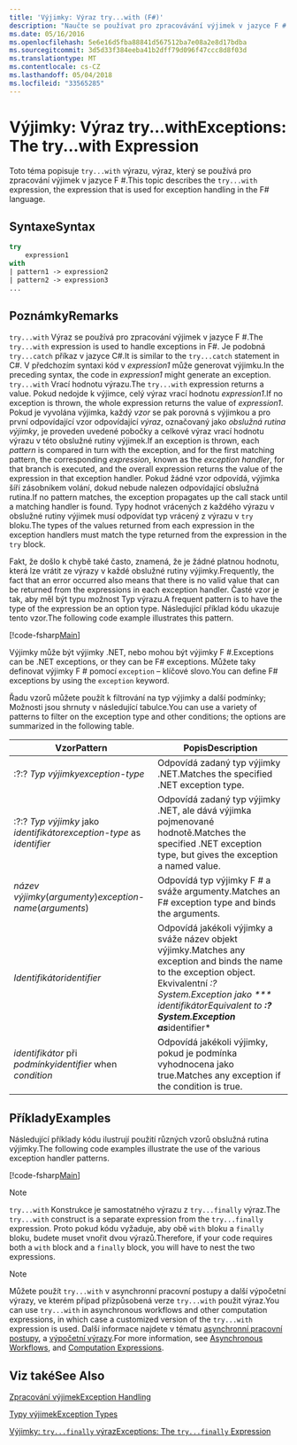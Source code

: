 ```yaml
---
title: 'Výjimky: Výraz try...with (F#)'
description: "Naučte se používat pro zpracovávání výjimek v jazyce F # 'try... with' výraz."
ms.date: 05/16/2016
ms.openlocfilehash: 5e6e16d5fba88841d567512ba7e08a2e8d17bdba
ms.sourcegitcommit: 3d5d33f384eeba41b2dff79d096f47ccc8d8f03d
ms.translationtype: MT
ms.contentlocale: cs-CZ
ms.lasthandoff: 05/04/2018
ms.locfileid: "33565285"
---
```

# <a name="exceptions-the-trywith-expression"></a><span data-ttu-id="0fd9a-103">Výjimky: Výraz try...with</span><span class="sxs-lookup"><span data-stu-id="0fd9a-103">Exceptions: The try...with Expression</span></span>

<span data-ttu-id="0fd9a-104">Toto téma popisuje `try...with` výrazu, výraz, který se používá pro zpracování výjimek v jazyce F #.</span><span class="sxs-lookup"><span data-stu-id="0fd9a-104">This topic describes the `try...with` expression, the expression that is used for exception handling in the F# language.</span></span>


## <a name="syntax"></a><span data-ttu-id="0fd9a-105">Syntaxe</span><span class="sxs-lookup"><span data-stu-id="0fd9a-105">Syntax</span></span>

```fsharp
try
    expression1
with
| pattern1 -> expression2
| pattern2 -> expression3
...
```

## <a name="remarks"></a><span data-ttu-id="0fd9a-106">Poznámky</span><span class="sxs-lookup"><span data-stu-id="0fd9a-106">Remarks</span></span>
<span data-ttu-id="0fd9a-107">`try...with` Výraz se používá pro zpracování výjimek v jazyce F #.</span><span class="sxs-lookup"><span data-stu-id="0fd9a-107">The `try...with` expression is used to handle exceptions in F#.</span></span> <span data-ttu-id="0fd9a-108">Je podobná `try...catch` příkaz v jazyce C#.</span><span class="sxs-lookup"><span data-stu-id="0fd9a-108">It is similar to the `try...catch` statement in C#.</span></span> <span data-ttu-id="0fd9a-109">V předchozím syntaxi kód v *expression1* může generovat výjimku.</span><span class="sxs-lookup"><span data-stu-id="0fd9a-109">In the preceding syntax, the code in *expression1* might generate an exception.</span></span> <span data-ttu-id="0fd9a-110">`try...with` Vrací hodnotu výrazu.</span><span class="sxs-lookup"><span data-stu-id="0fd9a-110">The `try...with` expression returns a value.</span></span> <span data-ttu-id="0fd9a-111">Pokud nedojde k výjimce, celý výraz vrací hodnotu *expression1*.</span><span class="sxs-lookup"><span data-stu-id="0fd9a-111">If no exception is thrown, the whole expression returns the value of *expression1*.</span></span> <span data-ttu-id="0fd9a-112">Pokud je vyvolána výjimka, každý *vzor* se pak porovná s výjimkou a pro první odpovídající vzor odpovídající *výraz*, označovaný jako *obslužná rutina výjimky*, je proveden uvedené pobočky a celkové výraz vrací hodnotu výrazu v této obslužné rutiny výjimek.</span><span class="sxs-lookup"><span data-stu-id="0fd9a-112">If an exception is thrown, each *pattern* is compared in turn with the exception, and for the first matching pattern, the corresponding *expression*, known as the *exception handler*, for that branch is executed, and the overall expression returns the value of the expression in that exception handler.</span></span> <span data-ttu-id="0fd9a-113">Pokud žádné vzor odpovídá, výjimka šíří zásobníkem volání, dokud nebude nalezen odpovídající obslužná rutina.</span><span class="sxs-lookup"><span data-stu-id="0fd9a-113">If no pattern matches, the exception propagates up the call stack until a matching handler is found.</span></span> <span data-ttu-id="0fd9a-114">Typy hodnot vrácených z každého výrazu v obslužné rutiny výjimek musí odpovídat typ vrácený z výrazu v `try` bloku.</span><span class="sxs-lookup"><span data-stu-id="0fd9a-114">The types of the values returned from each expression in the exception handlers must match the type returned from the expression in the `try` block.</span></span>

<span data-ttu-id="0fd9a-115">Fakt, že došlo k chybě také často, znamená, že je žádné platnou hodnotu, která lze vrátit ze výrazy v každé obslužné rutiny výjimky.</span><span class="sxs-lookup"><span data-stu-id="0fd9a-115">Frequently, the fact that an error occurred also means that there is no valid value that can be returned from the expressions in each exception handler.</span></span> <span data-ttu-id="0fd9a-116">Časté vzor je tak, aby měl být typu možnost Typ výrazu.</span><span class="sxs-lookup"><span data-stu-id="0fd9a-116">A frequent pattern is to have the type of the expression be an option type.</span></span> <span data-ttu-id="0fd9a-117">Následující příklad kódu ukazuje tento vzor.</span><span class="sxs-lookup"><span data-stu-id="0fd9a-117">The following code example illustrates this pattern.</span></span>

[!code-fsharp[Main](../../../../samples/snippets/fsharp/lang-ref-2/snippet5601.fs)]

<span data-ttu-id="0fd9a-118">Výjimky může být výjimky .NET, nebo mohou být výjimky F #.</span><span class="sxs-lookup"><span data-stu-id="0fd9a-118">Exceptions can be .NET exceptions, or they can be F# exceptions.</span></span> <span data-ttu-id="0fd9a-119">Můžete taky definovat výjimky F # pomocí `exception` – klíčové slovo.</span><span class="sxs-lookup"><span data-stu-id="0fd9a-119">You can define F# exceptions by using the `exception` keyword.</span></span>

<span data-ttu-id="0fd9a-120">Řadu vzorů můžete použít k filtrování na typ výjimky a další podmínky; Možnosti jsou shrnuty v následující tabulce.</span><span class="sxs-lookup"><span data-stu-id="0fd9a-120">You can use a variety of patterns to filter on the exception type and other conditions; the options are summarized in the following table.</span></span>


|<span data-ttu-id="0fd9a-121">Vzor</span><span class="sxs-lookup"><span data-stu-id="0fd9a-121">Pattern</span></span>|<span data-ttu-id="0fd9a-122">Popis</span><span class="sxs-lookup"><span data-stu-id="0fd9a-122">Description</span></span>|
|-------|-----------|
|<span data-ttu-id="0fd9a-123">:?</span><span class="sxs-lookup"><span data-stu-id="0fd9a-123">:?</span></span> <span data-ttu-id="0fd9a-124">*Typ výjimky*</span><span class="sxs-lookup"><span data-stu-id="0fd9a-124">*exception-type*</span></span>|<span data-ttu-id="0fd9a-125">Odpovídá zadaný typ výjimky .NET.</span><span class="sxs-lookup"><span data-stu-id="0fd9a-125">Matches the specified .NET exception type.</span></span>|
|<span data-ttu-id="0fd9a-126">:?</span><span class="sxs-lookup"><span data-stu-id="0fd9a-126">:?</span></span> <span data-ttu-id="0fd9a-127">*Typ výjimky* jako *identifikátor*</span><span class="sxs-lookup"><span data-stu-id="0fd9a-127">*exception-type* as *identifier*</span></span>|<span data-ttu-id="0fd9a-128">Odpovídá zadaný typ výjimky .NET, ale dává výjimka pojmenované hodnotě.</span><span class="sxs-lookup"><span data-stu-id="0fd9a-128">Matches the specified .NET exception type, but gives the exception a named value.</span></span>|
|<span data-ttu-id="0fd9a-129">*název výjimky*(*argumenty*)</span><span class="sxs-lookup"><span data-stu-id="0fd9a-129">*exception-name*(*arguments*)</span></span>|<span data-ttu-id="0fd9a-130">Odpovídá typ výjimky F # a sváže argumenty.</span><span class="sxs-lookup"><span data-stu-id="0fd9a-130">Matches an F# exception type and binds the arguments.</span></span>|
|<span data-ttu-id="0fd9a-131">*Identifikátor*</span><span class="sxs-lookup"><span data-stu-id="0fd9a-131">*identifier*</span></span>|<span data-ttu-id="0fd9a-132">Odpovídá jakékoli výjimky a sváže název objekt výjimky.</span><span class="sxs-lookup"><span data-stu-id="0fd9a-132">Matches any exception and binds the name to the exception object.</span></span> <span data-ttu-id="0fd9a-133">Ekvivalentní **:? System.Exception jako *** identifikátor*</span><span class="sxs-lookup"><span data-stu-id="0fd9a-133">Equivalent to **:? System.Exception as***identifier*</span></span>|
|<span data-ttu-id="0fd9a-134">*identifikátor* při *podmínky*</span><span class="sxs-lookup"><span data-stu-id="0fd9a-134">*identifier* when *condition*</span></span>|<span data-ttu-id="0fd9a-135">Odpovídá jakékoli výjimky, pokud je podmínka vyhodnocena jako true.</span><span class="sxs-lookup"><span data-stu-id="0fd9a-135">Matches any exception if the condition is true.</span></span>|

## <a name="examples"></a><span data-ttu-id="0fd9a-136">Příklady</span><span class="sxs-lookup"><span data-stu-id="0fd9a-136">Examples</span></span>
<span data-ttu-id="0fd9a-137">Následující příklady kódu ilustrují použití různých vzorů obslužná rutina výjimky.</span><span class="sxs-lookup"><span data-stu-id="0fd9a-137">The following code examples illustrate the use of the various exception handler patterns.</span></span>

[!code-fsharp[Main](../../../../samples/snippets/fsharp/lang-ref-2/snippet5602.fs)]
    
>[!NOTE] 
<span data-ttu-id="0fd9a-138">`try...with` Konstrukce je samostatného výrazu z `try...finally` výraz.</span><span class="sxs-lookup"><span data-stu-id="0fd9a-138">The `try...with` construct is a separate expression from the `try...finally` expression.</span></span> <span data-ttu-id="0fd9a-139">Proto pokud kódu vyžaduje, aby obě `with` bloku a `finally` bloku, budete muset vnořit dvou výrazů.</span><span class="sxs-lookup"><span data-stu-id="0fd9a-139">Therefore, if your code requires both a `with` block and a `finally` block, you will have to nest the two expressions.</span></span>

>[!NOTE] 
<span data-ttu-id="0fd9a-140">Můžete použít `try...with` v asynchronní pracovní postupy a další výpočetní výrazy, ve kterém případ přizpůsobená verze `try...with` použit výraz.</span><span class="sxs-lookup"><span data-stu-id="0fd9a-140">You can use `try...with` in asynchronous workflows and other computation expressions, in which case a customized version of the `try...with` expression is used.</span></span> <span data-ttu-id="0fd9a-141">Další informace najdete v tématu [asynchronní pracovní postupy](../asynchronous-workflows.md), a [výpočetní výrazy](../computation-expressions.md).</span><span class="sxs-lookup"><span data-stu-id="0fd9a-141">For more information, see [Asynchronous Workflows](../asynchronous-workflows.md), and [Computation Expressions](../computation-expressions.md).</span></span>


## <a name="see-also"></a><span data-ttu-id="0fd9a-142">Viz také</span><span class="sxs-lookup"><span data-stu-id="0fd9a-142">See Also</span></span>
[<span data-ttu-id="0fd9a-143">Zpracování výjimek</span><span class="sxs-lookup"><span data-stu-id="0fd9a-143">Exception Handling</span></span>](index.md)

[<span data-ttu-id="0fd9a-144">Typy výjimek</span><span class="sxs-lookup"><span data-stu-id="0fd9a-144">Exception Types</span></span>](exception-types.md)

[<span data-ttu-id="0fd9a-145">Výjimky: `try...finally` výraz</span><span class="sxs-lookup"><span data-stu-id="0fd9a-145">Exceptions: The `try...finally` Expression</span></span>](the-try-finally-expression.md)
